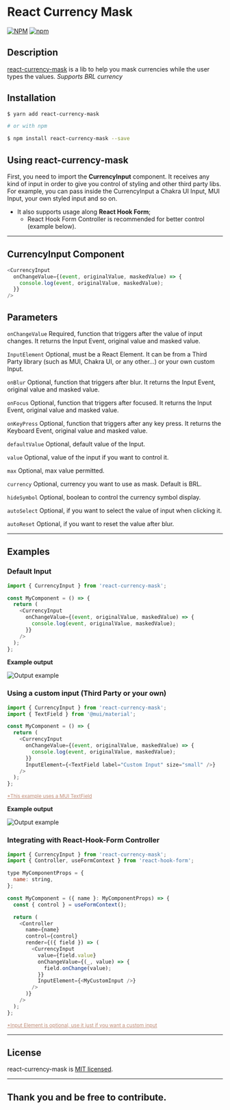 # React Currency Mask

[![NPM](https://img.shields.io/npm/v/react-currency-mask)](https://www.npmjs.com/package/react-currency-mask)
[![npm](https://img.shields.io/npm/l/react-currency-mask)](https://github.com/leoreisdias/react-currency-mask/blob/main/LICENSE)

## Description

[react-currency-mask](https://github.com/leoreisdias/react-currency-mask.git) is a lib to help you mask currencies while the user types the values. _Supports BRL currency_

## Installation

```bash
$ yarn add react-currency-mask

# or with npm

$ npm install react-currency-mask --save
```

## Using react-currency-mask

First, you need to import the <b>CurrencyInput</b> component. It receives any kind of input in order to give you control of styling and other third party libs.<br />
For example, you can pass inside the CurrencyInput a Chakra UI Input, MUI Input, your own styled input and so on.

- It also supports usage along <b>React Hook Form</b>;
  - React Hook Form Controller is recommended for better control (example below).

---

## CurrencyInput Component

```js
<CurrencyInput
  onChangeValue={(event, originalValue, maskedValue) => {
    console.log(event, originalValue, maskedValue);
  }}
/>
```

## Parameters

`onChangeValue`
Required, function that triggers after the value of input changes. It returns the Input Event, original value and masked value.

`InputElement`
Optional, must be a React Element. It can be from a Third Party library (such as MUI, Chakra UI, or any other...) or your own custom Input.

`onBlur`
Optional, function that triggers after blur. It returns the Input Event, original value and masked value.

`onFocus`
Optional, function that triggers after focused. It returns the Input Event, original value and masked value.

`onKeyPress`
Optional, function that triggers after any key press. It returns the Keyboard Event, original value and masked value.

`defaultValue`
Optional, default value of the Input.

`value`
Optional, value of the input if you want to control it.

`max`
Optional, max value permitted.

`currency`
Optional, currency you want to use as mask. Default is BRL.

`hideSymbol`
Optional, boolean to control the currency symbol display.

`autoSelect`
Optional, if you want to select the value of input when clicking it.

`autoReset`
Optional, if you want to reset the value after blur.

---

## Examples

### Default Input

```js
import { CurrencyInput } from 'react-currency-mask';

const MyComponent = () => {
  return (
    <CurrencyInput
      onChangeValue={(event, originalValue, maskedValue) => {
        console.log(event, originalValue, maskedValue);
      }}
    />
  );
};
```

**Example output**

![Output example](https://i.imgur.com/oajugCZ.png)

### Using a custom input (Third Party or your own)

```js
import { CurrencyInput } from 'react-currency-mask';
import { TextField } from '@mui/material';

const MyComponent = () => {
  return (
    <CurrencyInput
      onChangeValue={(event, originalValue, maskedValue) => {
        console.log(event, originalValue, maskedValue);
      }}
      InputElement={<TextField label="Custom Input" size="small" />}
    />
  );
};
```

<small style="color: #c08d78;"><u>\*This example uses a MUI TextField</u></small>

**Example output**

![Output example](https://i.imgur.com/YriLExI.png)

### Integrating with React-Hook-Form Controller

```js
import { CurrencyInput } from 'react-currency-mask';
import { Controller, useFormContext } from 'react-hook-form';

type MyComponentProps = {
  name: string,
};

const MyComponent = ({ name }: MyComponentProps) => {
  const { control } = useFormContext();

  return (
    <Controller
      name={name}
      control={control}
      render={({ field }) => (
        <CurrencyInput
          value={field.value}
          onChangeValue={(_, value) => {
            field.onChange(value);
          }}
          InputElement={<MyCustomInput />}
        />
      )}
    />
  );
};
```

<small style="color: #c08d78;"><u>\*Input Element is optional, use it just if you want a custom input</u></small>

---

## License

react-currency-mask is [MIT licensed](LICENSE).

---

## Thank you and be free to contribute.
